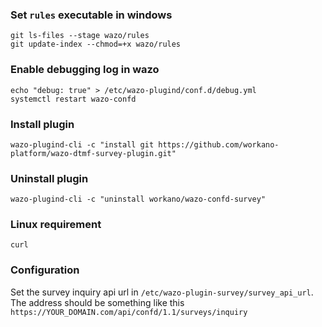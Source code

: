 ### Set `rules` executable in windows
```shell
git ls-files --stage wazo/rules
git update-index --chmod=+x wazo/rules
```
### Enable debugging log in wazo
```shell
echo "debug: true" > /etc/wazo-plugind/conf.d/debug.yml
systemctl restart wazo-confd
```
### Install plugin
```shell
wazo-plugind-cli -c "install git https://github.com/workano-platform/wazo-dtmf-survey-plugin.git"
```
### Uninstall plugin
```shell
wazo-plugind-cli -c "uninstall workano/wazo-confd-survey"
```

### Linux requirement
``curl``

### Configuration
Set the survey inquiry api url in `/etc/wazo-plugin-survey/survey_api_url`.
The address should be something like this `https://YOUR_DOMAIN.com/api/confd/1.1/surveys/inquiry`
